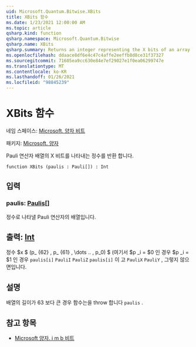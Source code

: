 ```yaml
---
uid: Microsoft.Quantum.Bitwise.XBits
title: XBits 함수
ms.date: 1/23/2021 12:00:00 AM
ms.topic: article
qsharp.kind: function
qsharp.namespace: Microsoft.Quantum.Bitwise
qsharp.name: XBits
qsharp.summary: Returns an integer representing the X bits of an array of Pauli operators.
ms.openlocfilehash: ddaace8df6e4c47c4affe2eeffb8d8ce31f37327
ms.sourcegitcommit: 71605ea9cc630e84e7ef29027e1f0ea06299747e
ms.translationtype: MT
ms.contentlocale: ko-KR
ms.lasthandoff: 01/26/2021
ms.locfileid: "98845239"
---
```

# <a name="xbits-function"></a>XBits 함수

네임 스페이스: [Microsoft. 양자 비트](xref:Microsoft.Quantum.Bitwise)

패키지: [Microsoft. 양자](https://nuget.org/packages/Microsoft.Quantum.QSharp.Core)


Pauli 연산자 배열의 X 비트를 나타내는 정수를 반환 합니다.

```qsharp
function XBits (paulis : Pauli[]) : Int
```


## <a name="input"></a>입력

### <a name="paulis--pauli"></a>paulis: [Paulis](xref:microsoft.quantum.lang-ref.pauli)[]

정수로 나타낼 Pauli 연산자의 배열입니다.



## <a name="output--int"></a>출력: [Int](xref:microsoft.quantum.lang-ref.int)

정수 $x $ (p_ {62} \, p_ {61} \, \dots .. \, p_0) $ (여기서 $p _i = $0 인 경우 $p _i = $1 인 경우 `paulis[i]` `PauliI` `PauliZ` `paulis[i]` 이 고 `PauliX` `PauliY` , 그렇지 않으면입니다.

## <a name="remarks"></a>설명

배열의 길이가 63 보다 큰 경우 함수는을 throw 합니다 `paulis` .

## <a name="see-also"></a>참고 항목

- [Microsoft 양자. i m b 비트](xref:Microsoft.Quantum.Bitwise.ZBits)